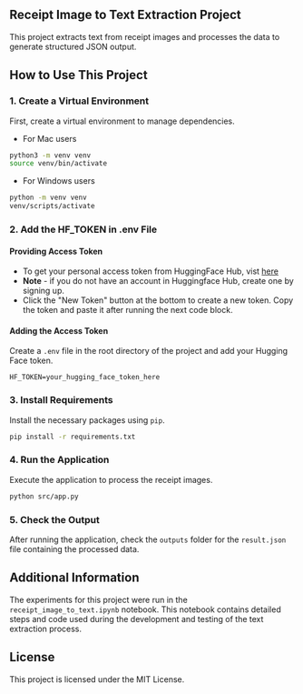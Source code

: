 ## Receipt Image to Text Extraction Project

This project extracts text from receipt images and processes the data to generate structured JSON output.

## How to Use This Project

### 1. Create a Virtual Environment

First, create a virtual environment to manage dependencies.

- For Mac users
```bash
python3 -m venv venv
source venv/bin/activate
```

- For Windows users
```bash
python -m venv venv
venv/scripts/activate
```

### 2. Add the HF_TOKEN in .env File

#### Providing Access Token

- To get your personal access token from HuggingFace Hub, vist [here](https://huggingface.co/settings/tokens)
- **Note** - if you do not have an account in Huggingface Hub, create one by signing up.
- Click the "New Token" button at the bottom to create a new token. Copy the token and paste it after running the next code block.

#### Adding the Access Token

Create a `.env` file in the root directory of the project and add your Hugging Face token.

```
HF_TOKEN=your_hugging_face_token_here
```

### 3. Install Requirements

Install the necessary packages using `pip`.

```bash
pip install -r requirements.txt
```

### 4. Run the Application

Execute the application to process the receipt images.

```bash
python src/app.py
```

### 5. Check the Output

After running the application, check the `outputs` folder for the `result.json` file containing the processed data.

## Additional Information

The experiments for this project were run in the `receipt_image_to_text.ipynb` notebook. This notebook contains detailed steps and code used during the development and testing of the text extraction process.

## License

This project is licensed under the MIT License.